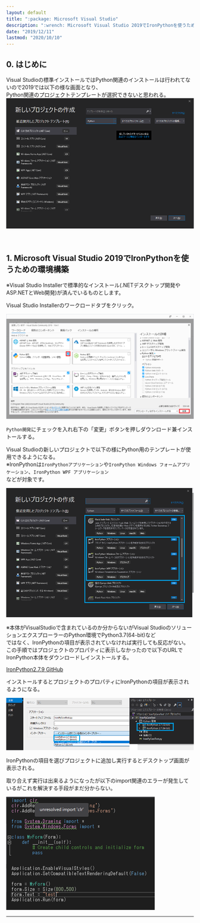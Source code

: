 ```yaml
---
layout: default
title: ":package: Microsoft Visual Studio"
description: ":wrench: Microsoft Visual Studio 2019でIronPythonを使うための環境構築"
date: "2019/12/11"
lastmod: "2020/10/10"
---
```


## 0. はじめに

Visual Studioの標準インストールではPython関連のインストールは行われてないので2019では以下の様な画面となり、  
Python関連のプロジェクトテンプレートが選択できないと思われる。  
![0-1](VsAddInst/VsPythonInstall0s.png)  

<br />

## 1. Microsoft Visual Studio 2019でIronPythonを使うための環境構築

※Visual Studio Installerで標準的なインストール(.NETデスクトップ開発やASP.NETとWeb開発)が済んでいるものとします。  

Visual Studio Installerのワークロードタブをクリック。 

![1-1](VsAddInst/VsPythonInstalls.png)

`Python開発`にチェックを入れ右下の「変更」ボタンを押しダウンロード兼インストールする。  

Visual Studioの新しいプロジェクトで以下の様にPython用のテンプレートが使用できるようになる。  
※IronPythonは`IronPythonアプリケーション`や`IronPython Windows フォームアプリケーション`、`IronPython WPF アプリケーション`  
などが対象です。  

![1-2](VsAddInst/VsPythonInstall2s.png)

※本体がVisualStudioで含まれているのか分からないがVisual StudioのソリューションエクスプローラーのPython環境でPython3.7(64-bit)など  
ではなく、IronPythonの項目が表示されていなければ実行しても反応がない。  
この手順ではプロジェクトのプロパティに表示しなかったので以下のURLでIronPython本体をダウンロードしインストールする。  

[IronPython2.7.9 GitHub](https://github.com/IronLanguages/ironpython2/releases/tag/ipy-2.7.9)  

インストールするとプロジェクトのプロパティにIronPythonの項目が表示されるようになる。

![1-3](VsAddInst/VsPythonInstall3s.png)  

IronPythonの項目を選びプロジェクトに追加し実行するとデスクトップ画面が表示される。  

取り合えず実行は出来るようになったが以下のimport関連のエラーが発生しているがこれを解決する手段がまだ分からない。  

![1-4](VsAddInst/VsPythonInstall4.png)  

* * *
